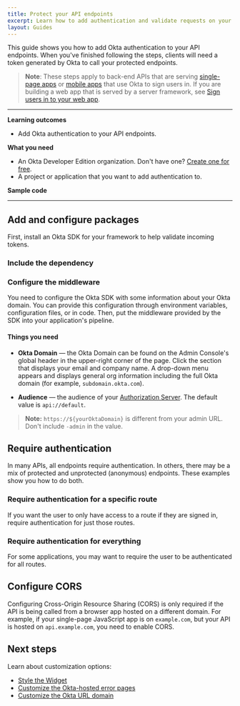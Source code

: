 ```yaml
---
title: Protect your API endpoints
excerpt: Learn how to add authentication and validate requests on your back-end API endpoints using Okta's APIs and libraries.
layout: Guides
---
```


<StackSelector />

This guide shows you how to add Okta authentication to your API endpoints. When you've finished following the steps, clients will need a token generated by Okta to call your protected endpoints.

> **Note**: These steps apply to back-end APIs that are serving [single-page apps](/docs/guides/sign-into-spa/) or [mobile apps](/docs/guides/sign-into-mobile-app/) that use Okta to sign users in. If you are building a web app that is served by a server framework, see [Sign users in to your web app](/docs/guides/sign-into-web-app/).

---

**Learning outcomes**

* Add Okta authentication to your API endpoints.

**What you need**

* An Okta Developer Edition organization. Don't have one? [Create one for free](https://developer.okta.com/signup).
* A project or application that you want to add authentication to.

**Sample code**

<StackSelector snippet="samplecode" noSelector/>

---

## Add and configure packages

First, install an Okta SDK for your framework to help validate incoming tokens.

### Include the dependency

<StackSelector snippet="independ" noSelector/>

### Configure the middleware

You need to configure the Okta SDK with some information about your Okta domain. You can provide this configuration through environment variables, configuration files, or in code. Then, put the middleware provided by the SDK into your application's pipeline.

#### Things you need

* **Okta Domain** &mdash; the Okta Domain can be found on the Admin Console's global header in the upper-right corner of the page. Click the section that displays your email and company name.  A drop-down menu appears and displays general org information including the full Okta domain (for example, `subdomain.okta.com`).

* **Audience** &mdash; the audience of your [Authorization Server](/docs/guides/customize-authz-server/). The default value is `api://default`.

> **Note:** `https://${yourOktaDomain}` is different from your admin URL. Don't include `-admin` in the value. 

<StackSelector snippet="configmid" noSelector />

## Require authentication

In many APIs, all endpoints require authentication. In others, there may be a mix of protected and unprotected (anonymous) endpoints. These examples show you how to do both.

### Require authentication for a specific route

If you want the user to only have access to a route if they are signed in, require authentication for just those routes.

<StackSelector snippet="reqauthspecific" noSelector />

### Require authentication for everything

For some applications, you may want to require the user to be authenticated for all routes.

<StackSelector snippet="reqautheverything" noSelector />

## Configure CORS

Configuring Cross-Origin Resource Sharing (CORS) is only required if the API is being called from a browser app hosted on a different domain. For example, if your single-page JavaScript app is on `example.com`, but your API is hosted on `api.example.com`, you need to enable CORS.

<StackSelector snippet="configcors" noSelector/>

## Next steps

Learn about customization options:

* [Style the Widget](/docs/guides/custom-widget/)
* [Customize the Okta-hosted error pages](/docs/guides/custom-error-pages/)
* [Customize the Okta URL domain](/docs/guides/custom-url-and-email-domain/)